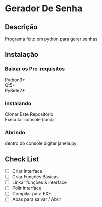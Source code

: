 # Gerador De Senha

## Descrição

Programa feito em python para gerar senhas</br>

## Instalação

### Baixar os Pre-requisitos

Python3+</br>
Qt5+</br>
PySide2+</br>

### Instalando

Clonar Este Repositorio</br>
Executar console (cmd)</br>
### Abrindo
dentro do console digitar janela.py</br>
## Check List

* [ ] Criar Interface 
* [ ] Criar Funções Básicas
* [ ] Linkar funções & interface
* [ ] Polir Interface
* [ ] Compilar para EXE
* [ ] Abas para salvar / Abrir

